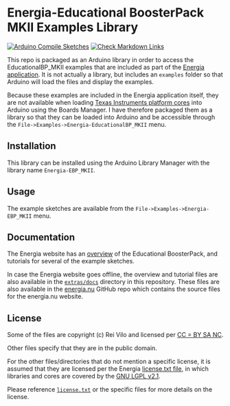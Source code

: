 # Energia-Educational BoosterPack MKII Examples Library

[![Arduino Compile Sketches](https://github.com/Andy4495/Energia-EducationalBP_MKII/actions/workflows/arduino-compile-sketches.yml/badge.svg)](https://github.com/Andy4495/Energia-EducationalBP_MKII/actions/workflows/arduino-compile-sketches.yml)
[![Check Markdown Links](https://github.com/Andy4495/Energia-EducationalBP_MKII/actions/workflows/check-links.yml/badge.svg)](https://github.com/Andy4495/Energia-EducationalBP_MKII/actions/workflows/check-links.yml)

This repo is packaged as an Arduino library in order to access the EducationalBP_MKII examples that are included as part of the [Energia application][1]. It is not actually a library, but includes an `examples` folder so that Arduino will load the files and display the examples.

Because these examples are included in the Energia application itself, they are not available when loading [Texas Instruments platform cores][5] into Arduino using the Boards Manager. I have therefore packaged them as a library so that they can be loaded into Arduino and be accessible through the `File->Examples->Energia-EducationalBP_MKII` menu.

## Installation

This library can be installed using the Arduino Library Manager with the library name `Energia-EBP_MKII`.

## Usage

The example sketches are available from the `File->Examples->Energia-EBP_MKII` menu.

## Documentation

The Energia website has an [overview][6] of the Educational BoosterPack, and tutorials for several of the example sketches.

In case the Energia website goes offline, the overview and tutorial files are also available in the [`extras/docs`][8] directory in this repository. These files are also available in the [energia.nu][9] GitHub repo which contains the source files for the energia.nu website.

## License

Some of the files are copyright (c) Rei Vilo and licensed per [CC = BY SA NC][4].

Other files specify that they are in the public domain.

For the other files/directories that do not mention a specific license, it is assumed that they are licensed per the Energia [license.txt file][3], in which libraries and cores are covered by the [GNU LGPL v2.1][102].

Please reference [`license.txt`][101] or the specific files for more details on the license.

[1]: https://energia.nu
[3]: https://github.com/energia/Energia/blob/master/license.txt
[4]: https://creativecommons.org/licenses/by-nc-sa/4.0/
[5]: https://github.com/Andy4495/TI_Platform_Cores_For_Arduino
[6]: https://energia.nu/guide/tutorials/boosterpacks/tutorial_edumkii/
[8]: ./extras/docs/
[9]: https://github.com/energia/energia.nu
[101]: ./license.txt
[102]: https://www.gnu.org/licenses/old-licenses/lgpl-2.1.en.html
[//]: # ([200]: https://github.com/Andy4495/Energia-EducationalBP_MKII)
[//]: # ([10]: https://github.com/Andy4495/Energia-EducationalBP_MKII/releases)

[//]: # (This is a way to hack a comment in Markdown. This will not be displayed when rendered.)
